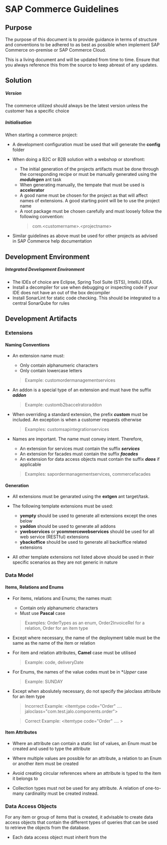 # SAP Commerce Guidelines

## Purpose
The purpose of this document is to provide guidance in terms of structure and conventions to be adhered to as best as possible when implement  SAP Commerce on-premise or SAP Commerce Cloud. 

This is a living document and will be updated from time to time. Ensure that you always reference this from the source to keep abreast of any updates. 

## Solution
	
##### Version
The commerce utilized should always be the latest version unless the customer has a specific choice

##### Initialisation 
When starting a commerce project:
- A development configuration must be used that will generate the **config** folder
- When doing a B2C or B2B solution with a webshop or storefront:
	- The initial generation of the projects artifacts must be done through the corresponding recipe or must be manually generated using the ***modulegen*** ant task
	- When generating manually, the tempate that must be used is ****accelerator****
	- A good name must be chosen for the project as that will affect names of extensions. A good starting point will be  to use the project name
	- A root package must be chosen carefully and must loosely follow the following convention:
		> com.\<customername>.\<projectname>
		
- Similar guidelines as above must be used for other projects as advised in SAP Commerce help documentation

## Development Environment

##### Integrated Development Environment
- The IDEs of choice are Eclipse, Spring Tool Suite (STS), IntelliJ IDEA.
-  Install a decompiler for use when debugging or inspecting code if your IDE does not have an out of the box decompiler
- Install SonarLint for static code checking. This should be integrated to a central SonarQube for rules

## Development Artifacts

### Extensions
#### Naming  Conventions
- An extension name must: 
	- Only contain alphanumeric characters
	- Only contain lowercase letters
	> Example: customordermanagementservices
	
- An addon is a special type of an extension and must have the suffix ***addon***
	> Example: customb2baccelratoraddon

- When overriding a standard extension, the prefix ***custom*** must be included. An exception is when a customer requests otherwise
	> Examples: customsapintegrationservices

- Names are important. The name must convey intent. Therefore, 
	- An extension for services must contain the suffix ***services***
	- An extension for facades must contain the suffix ***facades***
	- An extension for data access objects must contain the suffix ***daos*** if applicable
	> Examples: sapordermanagementservices, commercefacades

#### Generation 
- All extensions must be genarated using the **extgen** ant target/task. 
- The following template extensions must be used:
	- ****yempty**** should be used to generate all extensions except the ones below
	- ****yaddon**** should be used to generate all addons
	- ****ywebservices**** or ****ycommercewebservices**** should be used for all web service (RESTful) extensions
	- ****ybackoffice**** should be used to generate all backoffice related extensions
	
- All other template extensions not listed above should be used in their specific scenarios as they are not generic in nature

### Data Model

#### Items, Relations and Enums
- For items, relations and Enums; the names must:
	- Contain only alphanumeric characters
	- Must use **Pascal** case
	 > 	Examples: OrderTypes as an enum, Order2InvoiceRel for a relation, Order for an item type
		 
- Except where necessary, the name of the deployment table must be the same as the name of the item or relation
- For item and relation attributes, **Camel** case must be utilised
	> Example: code, deliveryDate

- For Enums, the names of the value codes must be in **Upper* case
	> Example: SUNDAY 

- Except when aboslutely necessary, do not specify the jaloclass attribute for an item type
	> Incorrect Example: \<itemtype code="Order" .... jaloclass="com.test.jalo.components.order">
	
	> Correct Example: \<itemtype code="Order" .... >

#### Item Attributes

- Where an attribute can contain a static list of values, an Enum must be created and used to type the attribute

- Where multiple values are possible for an attribute, a relation to an Enum or another item must be created
-  Avoid creating circular references where an attribute is typed to the item it belongs to
- Collection types must not be used for any attribute. A relation of one-to-many cardinality must be created instead.

### Data Access  Objects

For any item or group of items that is created, it advisable to create data access objects that contain the different types of queries that can be used to retrieve the objects from the database. 
- Each data access object must inherit from the 
<!--stackedit_data:
eyJoaXN0b3J5IjpbMTM1MzcwMzY5NSwxNjMyMjk2NjIyLC00Nz
gzNDQxNDksLTIwMjk3NDc2NTAsLTYzMDE1Mzc4MCwxNjIwMTcw
MDkwLDk0ODY5MTk0MCwxNzc1NDc1NDEsLTgxODc0Mzc2N119
-->